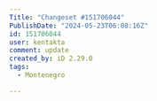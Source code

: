 ```yaml
---
Title: "Changeset #151706044"
PublishDate: "2024-05-23T06:08:16Z"
id: 151706044
user: kentakta
comment: update
created_by: iD 2.29.0
tags:
  - Montenegro

---
```

